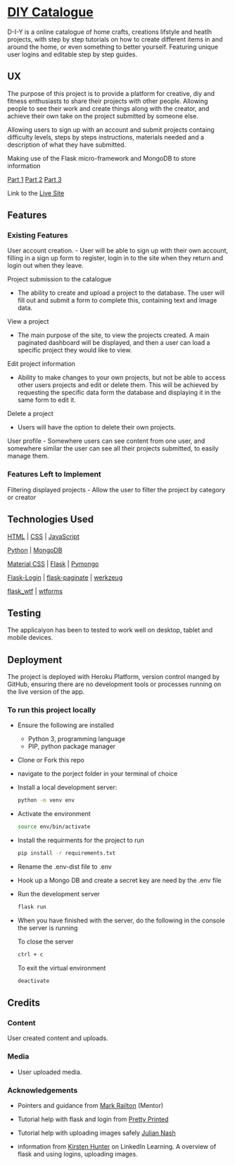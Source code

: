 # [DIY Catalogue](http://d-i-y.herokuapp.com/)


D-I-Y is a online catalogue of home crafts, creations lifstyle and heatlh projects, with step by step tutorials on how to create different items in and around the home, or even something to better yourself.
Featuring unique user logins and editable step by step guides.

## UX

The purpose of this project is to provide a platform for creative, diy and fitness enthusiasts to share their projects with other people. Allowing people to see their work and create things along with the creator, and achieve their own take on the project submitted by someone else.

Allowing users to sign up with an account and submit projects containg difficulty levels, steps by steps instructions, materials needed and a description of what they  have submitted.

Making use of the Flask micro-framework and MongoDB to store information

[Part 1](doc/part1.jpg)
[Part 2](doc/part2.jpg)
[Part 3](doc/part3.jpg)

Link to the [Live Site](http://d-i-y.herokuapp.com/)

## Features

### Existing Features

User account creation.
    - User will be able to sign up with their own account, filling in a sign up form to register, login in to the site when they return and login out when they leave.

Project submission to the catalogue

- The ability to create and upload a project to the database. The user will fill out and submit a form to complete this, containing text and image data.

View a project

- The main purpose of the site, to view the projects created. A main paginated dashboard will be displayed, and then a user can load a specific project they would like to view.

Edit project information

- Ability to make changes to your own projects, but not be able to access other users projects and edit or delete them. This will be achieved by requesting the specific data form the database and displaying it in the same form to edit it.

Delete a project

- Users will have the option to delete their own projects.

User profile
    - Somewhere users can see content from one user, and somewhere similar the user can see all their projects submitted, to easily manage them.

### Features Left to Implement

Filtering displayed projects
    - Allow the user to filter the project by category or creator

## Technologies Used

[HTML](https://developer.mozilla.org/en-US/docs/Web/HTML) | [CSS](https://developer.mozilla.org/en-US/docs/Web/CSS) | [JavaScript](https://developer.mozilla.org/en-US/docs/Web/JavaScript)

[Python](https://www.python.org/) | [MongoDB](https://www.mongodb.com/)

[Material CSS](https://materializecss.com/) | [Flask](https://flask.palletsprojects.com/en/1.0.x/) | [Pymongo](https://api.mongodb.com/python/current/)

[Flask-Login](https://flask-login.readthedocs.io/en/latest/) | [flask-paginate](https://pythonhosted.org/Flask-paginate/) | [werkzeug](https://palletsprojects.com/p/werkzeug/)

[flask_wtf](https://flask-wtf.readthedocs.io/en/stable/) | [wtforms](https://wtforms.readthedocs.io/en/stable/)

## Testing

The applicaiyon has been to tested to work well on desktop, tablet and mobile devices.

## Deployment

The project is deployed with Heroku Platform, version control manged by GitHub, ensuring there are no development tools or processes running on the live version of the app.

### To run this project locally

- Ensure the following are installed

  - Python 3, programming language
  - PIP, python package manager

- Clone or Fork this repo

- navigate to the porject folder in your terminal of choice

- Install a local development server:

  ```bash
  python -m venv env
  ```

- Activate the environment

  ```bash
  source env/bin/activate
  ```

- Install the requirments for the project to run

  ```bash
  pip install -r requirements.txt
  ```

- Rename the .env-dist file to .env

- Hook up a Mongo DB and create a secret key are need by the .env file

- Run the development server

  ```bash
  flask run
  ```

- When you have finished with the server, do the following in the console the server is running

    To close the server

  ```bash
  ctrl + c
  ```

  To exit the virtual environment

  ```bash
  deactivate
  ```

## Credits

### Content

User created content and uploads.

### Media

- User uploaded media.

### Acknowledgements

- Pointers and guidance from [Mark Railton](https://www.markrailton.com/) (Mentor)

- Tutorial help with flask and login from [Pretty Printed](https://www.youtube.com/channel/UC-QDfvrRIDB6F0bIO4I4HkQ)

- Tutorial help with uploading images safely [Julian Nash](https://www.youtube.com/channel/UC5_oFcBFlawLcFCBmU7oNZA)

- information from [Kirsten Hunter](https://www.youtube.com/channel/UC-QDfvrRIDB6F0bIO4I4HkQ) on LinkedIn Learning. A overview of flask and using logins, uploading images.
